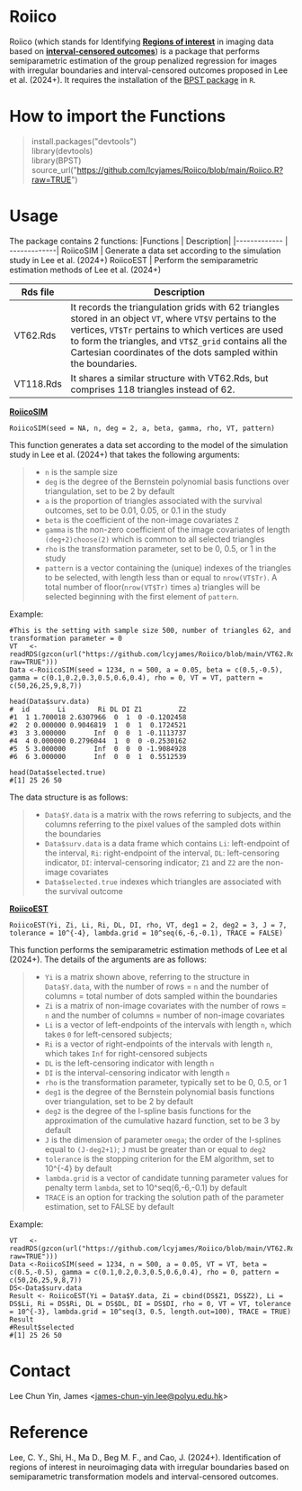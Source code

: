 # Roiico
Roiico (which stands for Identifying <ins>**Regions of interest**</ins> in imaging data based on <ins>**interval-censored outcomes**</ins>) is a package that performs semiparametric estimation of the group penalized regression for images with irregular boundaries and interval-censored outcomes proposed in Lee et al. (2024+). It requires the installation of the [BPST package](https://first-data-lab.github.io/blogs/docs/BPST.html#few-notes-to-consider) in `R`.

# How to import the Functions #
> install.packages("devtools")<br />
> library(devtools) <br /> 
> library(BPST) <br />
> source_url("https://github.com/lcyjames/Roiico/blob/main/Roiico.R?raw=TRUE")

# Usage #
The package contains 2 functions:
|Functions  | Description|
|------------- | -------------|
RoiicoSIM  | Generate a data set according to the simulation study in Lee et al. (2024+)
RoiicoEST  | Perform the semiparametric estimation methods of Lee et al. (2024+)

|Rds file  | Description|
|------------- | -------------|
VT62.Rds | It records the triangulation grids with 62 triangles stored in an object `VT`, where `VT$V` pertains to the vertices, `VT$Tr` pertains to which vertices are used to form the triangles, and `VT$Z_grid` contains all the Cartesian coordinates of the dots sampled within the boundaries.
VT118.Rds | It shares a similar structure with VT62.Rds, but comprises 118 triangles instead of 62.

<ins>**RoiicoSIM**</ins>

```
RoiicoSIM(seed = NA, n, deg = 2, a, beta, gamma, rho, VT, pattern)
```
This function generates a data set according to the model of the simulation study in Lee et al. (2024+) that takes the following arguments:
>- `n` is the sample size
>- `deg` is the degree of the Bernstein polynomial basis functions over triangulation, set to be 2 by default 
>- `a` is the proportion of triangles associated with the survival outcomes, set to be 0.01, 0.05, or 0.1 in the study
>- `beta` is the coefficient of the non-image covariates `Z`
>- `gamma` is the non-zero coefficient of the image covariates of length `(deg+2)choose(2)` which is common to all selected triangles
>- `rho` is the transformation parameter, set to be 0, 0.5, or 1 in the study
>- `pattern` is a vector containing the (unique) indexes of the triangles to be selected, with length less than or equal to `nrow(VT$Tr)`. A total number of floor(`nrow(VT$Tr)` times `a`) triangles will be selected beginning with the first element of `pattern`.

Example:
```
#This is the setting with sample size 500, number of triangles 62, and transformation parameter = 0
VT   <-readRDS(gzcon(url("https://github.com/lcyjames/Roiico/blob/main/VT62.Rds?raw=TRUE")))
Data <-RoiicoSIM(seed = 1234, n = 500, a = 0.05, beta = c(0.5,-0.5), gamma = c(0.1,0.2,0.3,0.5,0.6,0.4), rho = 0, VT = VT, pattern = c(50,26,25,9,8,7))

head(Data$surv.data)
#  id       Li        Ri DL DI Z1         Z2
#1  1 1.700018 2.6307966  0  1  0 -0.1202458
#2  2 0.000000 0.9046819  1  0  1  0.1724521
#3  3 3.000000       Inf  0  0  1 -0.1113737
#4  4 0.000000 0.2796044  1  0  0 -0.2530162
#5  5 3.000000       Inf  0  0  0 -1.9084928
#6  6 3.000000       Inf  0  0  1  0.5512539

head(Data$selected.true)
#[1] 25 26 50
```

The data structure is as follows:
>- `Data$Y.data` is a matrix with the rows referring to subjects, and the columns referring to the pixel values of the sampled dots within the boundaries
>- `Data$surv.data` is a data frame which contains `Li`: left-endpoint of the interval, `Ri`: right-endpoint of the interval, `DL`: left-censoring indicator, `DI`: interval-censoring indicator; `Z1` and `Z2` are the non-image covariates
>- `Data$selected.true` indexes which triangles are associated with the survival outcome


<ins>**RoiicoEST**</ins>
```
RoiicoEST(Yi, Zi, Li, Ri, DL, DI, rho, VT, deg1 = 2, deg2 = 3, J = 7, tolerance = 10^{-4}, lambda.grid = 10^seq(6,-6,-0.1), TRACE = FALSE)
```
This function performs the semiparametric estimation methods of Lee et al (2024+). The details of the arguments are as follows:
>- `Yi` is a matrix shown above, referring to the structure in `Data$Y.data`, with the number of rows = `n` and the number of columns = total number of dots sampled within the boundaries
>- `Zi` is a matrix of non-image covariates with the number of rows = `n` and the number of columns = number of non-image covariates
>- `Li` is a vector of left-endpoints of the intervals with length `n`, which takes `0` for left-censored subjects; 
>- `Ri` is a vector of right-endpoints of the intervals with length `n`, which takes `Inf` for right-censored subjects
>- `DL` is the left-censoring indicator with length `n`
>- `DI` is the interval-censoring indicator with length `n`
>- `rho` is the transformation parameter, typically set to be 0, 0.5, or 1
>- `deg1` is the degree of the Bernstein polynomial basis functions over triangulation, set to be 2 by default
>- `deg2` is the degree of the I-spline basis functions for the approximation of the cumulative hazard function, set to be 3 by default
>- `J` is the dimension of parameter `omega`; the order of the I-splines equal to `(J-deg2+1)`; `J` must be greater than or equal to `deg2`
>- `tolerance` is the stopping criterion for the EM algorithm, set to 10^{-4} by default
>- `lambda.grid` is a vector of candidate tunning parameter values for penalty term `lambda`, set to 10^seq(6,-6,-0.1) by default
>- `TRACE` is an option for tracking the solution path of the parameter estimation, set to FALSE by default

Example:
```
VT   <-readRDS(gzcon(url("https://github.com/lcyjames/Roiico/blob/main/VT62.Rds?raw=TRUE")))
Data <-RoiicoSIM(seed = 1234, n = 500, a = 0.05, VT = VT, beta = c(0.5,-0.5), gamma = c(0.1,0.2,0.3,0.5,0.6,0.4), rho = 0, pattern = c(50,26,25,9,8,7))
DS<-Data$surv.data
Result <- RoiicoEST(Yi = Data$Y.data, Zi = cbind(DS$Z1, DS$Z2), Li = DS$Li, Ri = DS$Ri, DL = DS$DL, DI = DS$DI, rho = 0, VT = VT, tolerance = 10^{-3}, lambda.grid = 10^seq(3, 0.5, length.out=100), TRACE = TRUE)
Result
#Result$selected
#[1] 25 26 50

```
# Contact #
Lee Chun Yin, James <<james-chun-yin.lee@polyu.edu.hk>>

# Reference #
Lee, C. Y., Shi, H., Ma D., Beg M. F., and Cao, J. (2024+). Identification of regions of interest in neuroimaging data with irregular boundaries based on semiparametric transformation models and interval-censored outcomes.
